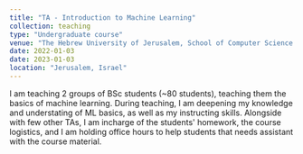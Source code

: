 ```yaml
---
title: "TA - Introduction to Machine Learning"
collection: teaching
type: "Undergraduate course"
venue: "The Hebrew University of Jerusalem, School of Computer Science and Engineering"
date: 2022-01-03
date: 2023-01-03
location: "Jerusalem, Israel"
---
```


I am teaching 2 groups of BSc students (~80 students), teaching them the basics of machine learning.
During teaching, I am deepening my knowledge and understating of ML basics, as well as my instructing skills.
Alongside with few other TAs, I am incharge of the students' homework, the course logistics, and I am holding office hours to help students that needs assistant with the course material.
